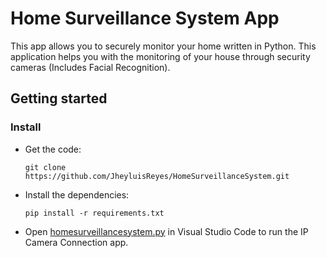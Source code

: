 # Home Surveillance System App
This app allows you to securely monitor your home written in Python.
This application helps you with the monitoring of your house through security cameras (Includes Facial Recognition).


## Getting started

### Install
- Get the code:

    ```
    git clone https://github.com/JheyluisReyes/HomeSurveillanceSystem.git
    ```

- Install the dependencies:
    ```
    pip install -r requirements.txt
    ```

- Open [homesurveillancesystem.py](homesurveillancesystem.py) in Visual Studio Code to run the IP Camera Connection app.
